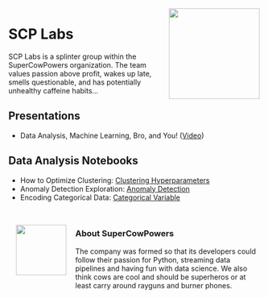 <img align="right" style="padding:5px" src="images/tshirt_front.jpg" width="180">

# SCP Labs
SCP Labs is a splinter group within the SuperCowPowers organization. The team values passion above profit, wakes up late, smells questionable, and has potentially unhealthy caffeine habits...

## Presentations

- Data Analysis, Machine Learning, Bro, and You!
([Video](https://www.youtube.com/watch?v=pG5lU9CLnIU))

## Data Analysis Notebooks

- How to Optimize Clustering: [Clustering
    Hyperparameters](https://nbviewer.jupyter.org/github/SuperCowPowers/scp-labs/blob/master/notebooks/Clustering_Picking_K.ipynb)
- Anomaly Detection Exploration: [Anomaly
    Detection](https://nbviewer.jupyter.org/github/SuperCowPowers/scp-labs/blob/master/notebooks/Anomaly_Detection.ipynb)
- Encoding Categorical Data: [Categorical Variable](https://nbviewer.jupyter.org/github/SuperCowPowers/scp-labs/blob/master/notebooks/Categorial_Encoding.ipynb)

<br>
<img align="left" style=" padding:15px" src="images/SCP_med.png" width="100">
  
### About SuperCowPowers
The company was formed so that its developers could follow their passion for Python, streaming data pipelines and having fun with data science. We also think cows are cool and should be superheros or at least carry around rayguns and burner phones.
    
    